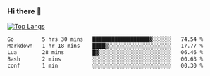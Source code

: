 ### Hi there 👋

<!--
**3Xpl0it3r/3Xpl0it3r** is a ✨ _special_ ✨ repository because its `README.md` (this file) appears on your GitHub profile.

Here are some ideas to get you started:

- 🔭 I’m currently working on ...
- 🌱 I’m currently learning ...
- 👯 I’m looking to collaborate on ...
- 🤔 I’m looking for help with ...
- 💬 Ask me about ...
- 📫 How to reach me: ...
- 😄 Pronouns: ...
- ⚡ Fun fact: ...
-->


[![Top Langs](https://github-readme-stats.vercel.app/api/top-langs/?username=3Xpl0it3r&layout=compact)](https://github.com/3Xpl0it3r/3Xpl0it3r)

<!--START_SECTION:waka-->

```txt
Go         5 hrs 30 mins   ██████████████████▓░░░░░░   74.54 %
Markdown   1 hr 18 mins    ████▒░░░░░░░░░░░░░░░░░░░░   17.77 %
Lua        28 mins         █▓░░░░░░░░░░░░░░░░░░░░░░░   06.46 %
Bash       2 mins          ░░░░░░░░░░░░░░░░░░░░░░░░░   00.63 %
conf       1 min           ░░░░░░░░░░░░░░░░░░░░░░░░░   00.30 %
```

<!--END_SECTION:waka-->
